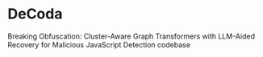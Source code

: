 # DeCoda
Breaking Obfuscation: Cluster-Aware Graph Transformers with LLM-Aided Recovery for Malicious JavaScript Detection codebase
